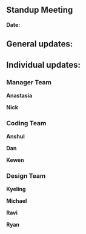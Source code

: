 ## Standup Meeting  
**Date:**  

## General updates:  
 

## Individual updates:  

### Manager Team  
**Anastasia**  
 
**Nick**  

### Coding Team  

**Anshul**  

**Dan**  

**Kewen**  

### Design Team  

**Kyeling**  

**Michael**  

**Ravi**  

**Ryan**  

